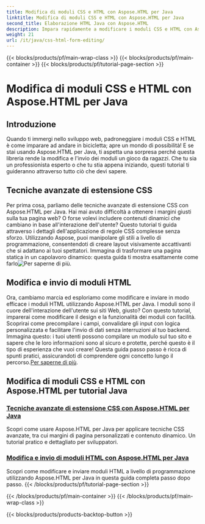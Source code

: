 ```yaml
---
title: Modifica di moduli CSS e HTML con Aspose.HTML per Java
linktitle: Modifica di moduli CSS e HTML con Aspose.HTML per Java
second_title: Elaborazione HTML Java con Aspose.HTML
description: Impara rapidamente a modificare i moduli CSS e HTML con Aspose.HTML per Java grazie a questi tutorial approfonditi che forniscono agli sviluppatori competenze avanzate.
weight: 21
url: /it/java/css-html-form-editing/
---
```


{{< blocks/products/pf/main-wrap-class >}}
{{< blocks/products/pf/main-container >}}
{{< blocks/products/pf/tutorial-page-section >}}

# Modifica di moduli CSS e HTML con Aspose.HTML per Java

## Introduzione

Quando ti immergi nello sviluppo web, padroneggiare i moduli CSS e HTML è come imparare ad andare in bicicletta; apre un mondo di possibilità! E se stai usando Aspose.HTML per Java, ti aspetta una sorpresa perché questa libreria rende la modifica e l'invio dei moduli un gioco da ragazzi. Che tu sia un professionista esperto o che tu stia appena iniziando, questi tutorial ti guideranno attraverso tutto ciò che devi sapere.

## Tecniche avanzate di estensione CSS

Per prima cosa, parliamo delle tecniche avanzate di estensione CSS con Aspose.HTML per Java. Hai mai avuto difficoltà a ottenere i margini giusti sulla tua pagina web? O forse volevi includere contenuti dinamici che cambiano in base all'interazione dell'utente? Questo tutorial ti guida attraverso i dettagli dell'applicazione di regole CSS complesse senza sforzo. Utilizzando Aspose, puoi manipolare gli stili a livello di programmazione, consentendoti di creare layout visivamente accattivanti che si adattano ai tuoi spettatori. Immagina di trasformare una pagina statica in un capolavoro dinamico: questa guida ti mostra esattamente come farlo![Per saperne di più](./advanced-css-extension/).

## Modifica e invio di moduli HTML

Ora, cambiamo marcia ed esploriamo come modificare e inviare in modo efficace i moduli HTML utilizzando Aspose.HTML per Java. I moduli sono il cuore dell'interazione dell'utente sui siti Web, giusto? Con questo tutorial, imparerai come modificare il design e la funzionalità dei moduli con facilità. Scoprirai come precompilare i campi, convalidare gli input con logica personalizzata e facilitare l'invio di dati senza interruzioni al tuo backend. Immagina questo: i tuoi utenti possono compilare un modulo sul tuo sito e sapere che le loro informazioni sono al sicuro e protette, perché questo è il tipo di esperienza che vuoi creare! Questa guida passo passo è ricca di spunti pratici, assicurandoti di comprendere ogni concetto lungo il percorso.[Per saperne di più](./html-form-editing/). 

## Modifica di moduli CSS e HTML con Aspose.HTML per tutorial Java
### [Tecniche avanzate di estensione CSS con Aspose.HTML per Java](./advanced-css-extension/)
Scopri come usare Aspose.HTML per Java per applicare tecniche CSS avanzate, tra cui margini di pagina personalizzati e contenuto dinamico. Un tutorial pratico e dettagliato per sviluppatori.
### [Modifica e invio di moduli HTML con Aspose.HTML per Java](./html-form-editing/)
Scopri come modificare e inviare moduli HTML a livello di programmazione utilizzando Aspose.HTML per Java in questa guida completa passo dopo passo.
{{< /blocks/products/pf/tutorial-page-section >}}

{{< /blocks/products/pf/main-container >}}
{{< /blocks/products/pf/main-wrap-class >}}

{{< blocks/products/products-backtop-button >}}
